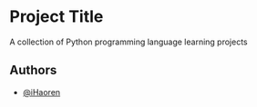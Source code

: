 
# Project Title

A collection of Python programming language learning projects


## Authors

- [@iHaoren](https://www.github.com/octokatherine)